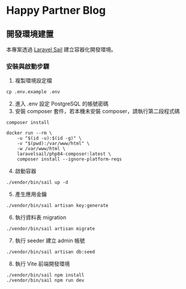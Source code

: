 # Happy Partner Blog

## 開發環境建置

本專案透過 [Laravel Sail](https://laravel.com/docs/sail) 建立容器化開發環境。

### 安裝與啟動步驟

1. 複製環境設定檔
```
cp .env.example .env
```
2. 進入 .env 設定 PostgreSQL 的帳號密碼
3. 安裝 composer 套件，若本機未安裝 composer，請執行第二段程式碼
```
composer install
```
```
docker run --rm \
    -u "$(id -u):$(id -g)" \
    -v "$(pwd):/var/www/html" \
    -w /var/www/html \
    laravelsail/php84-composer:latest \
    composer install --ignore-platform-reqs
```
4. 啟動容器
```
./vendor/bin/sail up -d

```
5. 產生應用金鑰
```
./vendor/bin/sail artisan key:generate
```
6. 執行資料表 migration
```
./vendor/bin/sail artisan migrate
```
7. 執行 seeder 建立 admin 帳號
```
./vendor/bin/sail artisan db:seed
```
8. 執行 Vite 前端開發環境
```
./vendor/bin/sail npm install
./vendor/bin/sail npm run dev
```